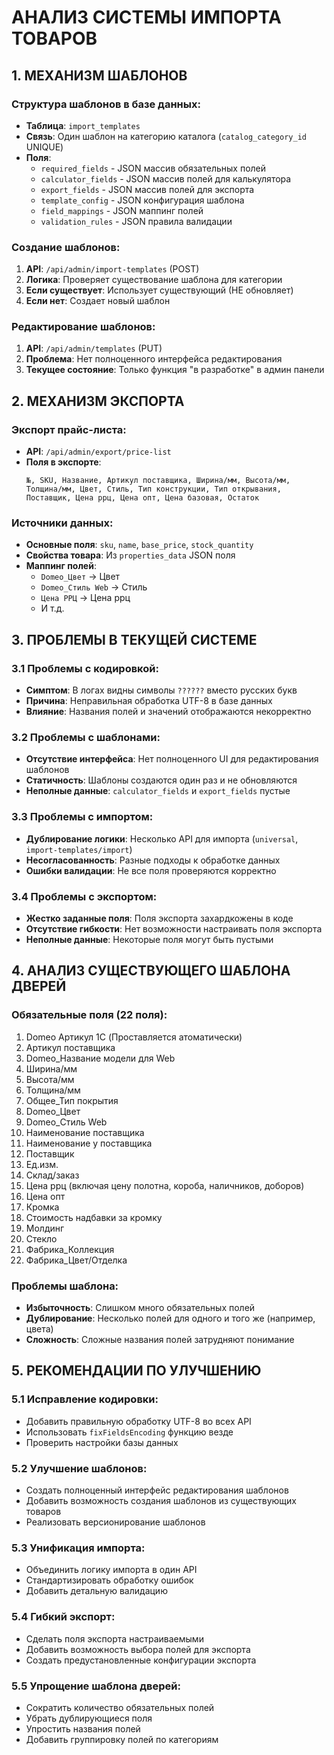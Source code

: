 # АНАЛИЗ СИСТЕМЫ ИМПОРТА ТОВАРОВ

## 1. МЕХАНИЗМ ШАБЛОНОВ

### Структура шаблонов в базе данных:
- **Таблица**: `import_templates`
- **Связь**: Один шаблон на категорию каталога (`catalog_category_id` UNIQUE)
- **Поля**:
  - `required_fields` - JSON массив обязательных полей
  - `calculator_fields` - JSON массив полей для калькулятора  
  - `export_fields` - JSON массив полей для экспорта
  - `template_config` - JSON конфигурация шаблона
  - `field_mappings` - JSON маппинг полей
  - `validation_rules` - JSON правила валидации

### Создание шаблонов:
1. **API**: `/api/admin/import-templates` (POST)
2. **Логика**: Проверяет существование шаблона для категории
3. **Если существует**: Использует существующий (НЕ обновляет)
4. **Если нет**: Создает новый шаблон

### Редактирование шаблонов:
1. **API**: `/api/admin/templates` (PUT)
2. **Проблема**: Нет полноценного интерфейса редактирования
3. **Текущее состояние**: Только функция "в разработке" в админ панели

## 2. МЕХАНИЗМ ЭКСПОРТА

### Экспорт прайс-листа:
- **API**: `/api/admin/export/price-list`
- **Поля в экспорте**:
  ```
  №, SKU, Название, Артикул поставщика, Ширина/мм, Высота/мм, 
  Толщина/мм, Цвет, Стиль, Тип конструкции, Тип открывания, 
  Поставщик, Цена ррц, Цена опт, Цена базовая, Остаток
  ```

### Источники данных:
- **Основные поля**: `sku`, `name`, `base_price`, `stock_quantity`
- **Свойства товара**: Из `properties_data` JSON поля
- **Маппинг полей**: 
  - `Domeo_Цвет` → Цвет
  - `Domeo_Стиль Web` → Стиль
  - `Цена РРЦ` → Цена ррц
  - И т.д.

## 3. ПРОБЛЕМЫ В ТЕКУЩЕЙ СИСТЕМЕ

### 3.1 Проблемы с кодировкой:
- **Симптом**: В логах видны символы `??????` вместо русских букв
- **Причина**: Неправильная обработка UTF-8 в базе данных
- **Влияние**: Названия полей и значений отображаются некорректно

### 3.2 Проблемы с шаблонами:
- **Отсутствие интерфейса**: Нет полноценного UI для редактирования шаблонов
- **Статичность**: Шаблоны создаются один раз и не обновляются
- **Неполные данные**: `calculator_fields` и `export_fields` пустые

### 3.3 Проблемы с импортом:
- **Дублирование логики**: Несколько API для импорта (`universal`, `import-templates/import`)
- **Несогласованность**: Разные подходы к обработке данных
- **Ошибки валидации**: Не все поля проверяются корректно

### 3.4 Проблемы с экспортом:
- **Жестко заданные поля**: Поля экспорта захардкожены в коде
- **Отсутствие гибкости**: Нет возможности настраивать поля экспорта
- **Неполные данные**: Некоторые поля могут быть пустыми

## 4. АНАЛИЗ СУЩЕСТВУЮЩЕГО ШАБЛОНА ДВЕРЕЙ

### Обязательные поля (22 поля):
1. Domeo Артикул 1C (Проставляется атоматически)
2. Артикул поставщика  
3. Domeo_Название модели для Web
4. Ширина/мм
5. Высота/мм
6. Толщина/мм
7. Общее_Тип покрытия
8. Domeo_Цвет
9. Domeo_Стиль Web
10. Наименование поставщика
11. Наименование у поставщика
12. Поставщик
13. Ед.изм.
14. Склад/заказ
15. Цена ррц (включая цену полотна, короба, наличников, доборов)
16. Цена опт
17. Кромка
18. Стоимость надбавки за кромку
19. Молдинг
20. Стекло
21. Фабрика_Коллекция
22. Фабрика_Цвет/Отделка

### Проблемы шаблона:
- **Избыточность**: Слишком много обязательных полей
- **Дублирование**: Несколько полей для одного и того же (например, цвета)
- **Сложность**: Сложные названия полей затрудняют понимание

## 5. РЕКОМЕНДАЦИИ ПО УЛУЧШЕНИЮ

### 5.1 Исправление кодировки:
- Добавить правильную обработку UTF-8 во всех API
- Использовать `fixFieldsEncoding` функцию везде
- Проверить настройки базы данных

### 5.2 Улучшение шаблонов:
- Создать полноценный интерфейс редактирования шаблонов
- Добавить возможность создания шаблонов из существующих товаров
- Реализовать версионирование шаблонов

### 5.3 Унификация импорта:
- Объединить логику импорта в один API
- Стандартизировать обработку ошибок
- Добавить детальную валидацию

### 5.4 Гибкий экспорт:
- Сделать поля экспорта настраиваемыми
- Добавить возможность выбора полей для экспорта
- Создать предустановленные конфигурации экспорта

### 5.5 Упрощение шаблона дверей:
- Сократить количество обязательных полей
- Убрать дублирующиеся поля
- Упростить названия полей
- Добавить группировку полей по категориям
